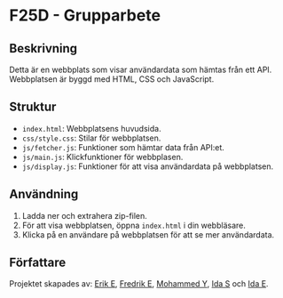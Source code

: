 # F25D - Grupparbete

## Beskrivning

Detta är en webbplats som visar användardata som hämtas från ett API. Webbplatsen är byggd med HTML, CSS och JavaScript.

## Struktur

- `index.html`: Webbplatsens huvudsida.
- `css/style.css`: Stilar för webbplatsen.
- `js/fetcher.js`: Funktioner som hämtar data från API:et.
- `js/main.js`: Klickfunktioner för webbplasen.
- `js/display.js`: Funktioner för att visa användardata på webbplatsen.

## Användning

1. Ladda ner och extrahera zip-filen.
2. För att visa webbplatsen, öppna `index.html` i din webbläsare.
3. Klicka på en användare på webbplatsen för att se mer användardata.

## Författare

Projektet skapades av:
[Erik E](https://github.com/Grayfox665), [Fredrik E](https://github.com/frreri), [Mohammed Y](https://github.com/MohYab), [Ida S](https://github.com/idasoderlund) och [Ida E](https://github.com/IdaEklund).
